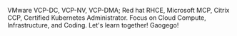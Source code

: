 VMware VCP-DC, VCP-NV, VCP-DMA; 
Red hat RHCE, Microsoft MCP, Citrix CCP, Certified Kubernetes Administrator. 
Focus on Cloud Compute, Infrastructure, and Coding. Let's learn together! Gaogego!

<!---
Gaogego/Gaogego is a ✨ special ✨ repository because its `README.md` (this file) appears on your GitHub profile.
You can click the Preview link to take a look at your changes.
--->
